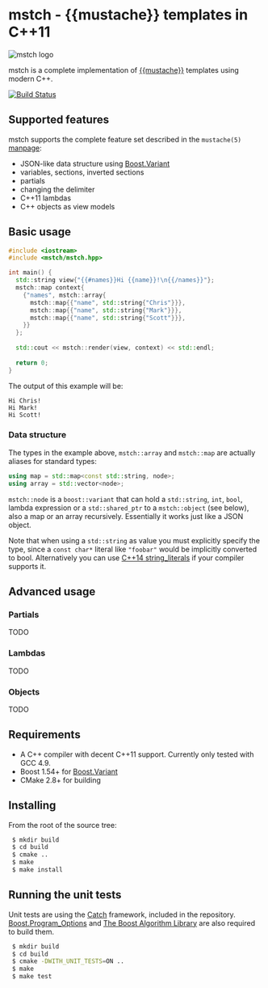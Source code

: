 # mstch - {{mustache}} templates in C++11 

![mstch logo](http://i.imgur.com/XAdHwUs.png)

mstch is a complete implementation of [{{mustache}}](http://mustache.github.io/) 
templates using modern C++.

[![Build Status](https://travis-ci.org/no1msd/mstch.svg?branch=master)](https://travis-ci.org/no1msd/mstch)

## Supported features

mstch supports the complete feature set described in the `mustache(5)` [manpage](http://mustache.github.com/mustache.5.html):

 - JSON-like data structure using [Boost.Variant](http://www.boost.org/doc/libs/1_57_0/doc/html/variant.html)
 - variables, sections, inverted sections
 - partials
 - changing the delimiter
 - C++11 lambdas
 - C++ objects as view models

## Basic usage

```c++
#include <iostream>
#include <mstch/mstch.hpp>

int main() {
  std::string view{"{{#names}}Hi {{name}}!\n{{/names}}"};
  mstch::map context{
    {"names", mstch::array{
      mstch::map{{"name", std::string{"Chris"}}},
      mstch::map{{"name", std::string{"Mark"}}},
      mstch::map{{"name", std::string{"Scott"}}},
    }}
  };
  
  std::cout << mstch::render(view, context) << std::endl;
  
  return 0;
}

```

The output of this example will be:

```
Hi Chris!
Hi Mark!
Hi Scott!
```

### Data structure

The types in the example above, `mstch::array` and `mstch::map` are  actually 
aliases for standard types:

```c++
using map = std::map<const std::string, node>;
using array = std::vector<node>;
```

`mstch::node` is a `boost::variant` that can hold a `std::string`, `int`, 
`bool`, lambda expression or a `std::shared_ptr` to a `mstch::object` 
(see below), also a map or an array recursively. Essentially it works just like 
a JSON object.

Note that when using a `std::string` as value you must explicitly specify the 
type, since a `const char*` literal like `"foobar"` would be implicitly 
converted to bool. Alternatively you can use [C++14 string_literals](http://en.cppreference.com/w/cpp/string/basic_string/operator%22%22s)
if your compiler supports it.

## Advanced usage

### Partials

TODO

### Lambdas

TODO

### Objects

TODO

## Requirements

 - A C++ compiler with decent C++11 support. Currently only tested with GCC 4.9.
 - Boost 1.54+ for [Boost.Variant](http://www.boost.org/doc/libs/1_57_0/doc/html/variant.html)
 - CMake 2.8+ for building

## Installing

From the root of the source tree:

```bash
 $ mkdir build
 $ cd build
 $ cmake ..
 $ make
 $ make install
```

## Running the unit tests

Unit tests are using the [Catch](https://github.com/philsquared/Catch) framework, 
included in the repository. [Boost.Program_Options](http://www.boost.org/doc/libs/1_58_0/doc/html/program_options.html) 
and [The Boost Algorithm Library](http://www.boost.org/doc/libs/1_57_0/libs/algorithm/doc/html/index.html)
are also required to build them.

```bash
 $ mkdir build
 $ cd build
 $ cmake -DWITH_UNIT_TESTS=ON ..
 $ make
 $ make test
```
